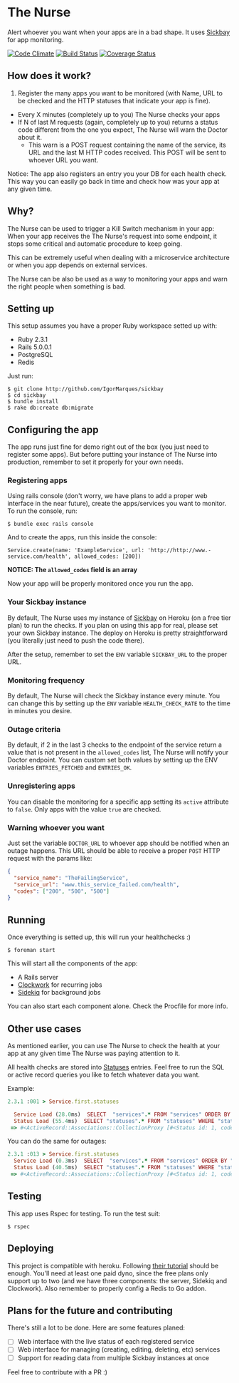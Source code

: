 # The Nurse

Alert whoever you want when your apps are in a bad shape. It uses [Sickbay](https://github.com/IgorMarques/sickbay) for app monitoring.

[![Code Climate](https://codeclimate.com/github/IgorMarques/The-Nurse/badges/gpa.svg)](https://codeclimate.com/github/IgorMarques/The-Nurse)
[![Build Status](https://travis-ci.org/IgorMarques/The-Nurse.svg?branch=master)](https://travis-ci.org/IgorMarques/The-Nurse)
[![Coverage Status](https://coveralls.io/repos/github/IgorMarques/The-Nurse/badge.svg?branch=master)](https://coveralls.io/github/IgorMarques/The-Nurse?branch=master)

## How does it work?

1. Register the many apps you want to be monitored (with Name, URL to be checked and the HTTP statuses that indicate your app is fine).
- Every X minutes (completely up to you) The Nurse checks your apps
- If N of last M requests (again, completely up to you) returns a status code different from the one you expect, The Nurse will warn the Doctor about it.
  - This warn is a POST request containing the name of the service, its URL and the last M HTTP codes received. This POST will be sent to whoever URL you want.

Notice: The app also registers an entry you your DB for each health check. This way you can easily go back in time and check how was your app at any given time.

## Why?

The Nurse can be used to trigger a Kill Switch mechanism in your app: When your app receives the The Nurse's request into some endpoint, it stops some critical and automatic procedure to keep going.

This can be extremely useful when dealing with a microservice architecture or when you app depends on external services.

The Nurse can be also be used as a way to monitoring your apps and warn the right people when something is bad.

## Setting up

This setup assumes you have a proper Ruby workspace setted up with:

- Ruby 2.3.1
- Rails 5.0.0.1
- PostgreSQL
- Redis

Just run:

```
$ git clone http://github.com/IgorMarques/sickbay
$ cd sickbay
$ bundle install
$ rake db:create db:migrate
```

## Configuring the app

The app runs just fine for demo right out of the box (you just need to register some apps). But before putting your instance of The Nurse into production, remember to set it properly for your own needs.

### Registering apps

Using rails console (don't worry, we have plans to add a proper web interface in the near future), create the apps/services you want to monitor. To run the console, run:

```shell
$ bundle exec rails console
```

And to create the apps, run this inside the console:

```
Service.create(name: 'ExampleService', url: 'http://http://www.-service.com/health', allowed_codes: [200])
```

**NOTICE: The `allowed_codes` field is an array**

Now your app will be properly monitored once you run the app.

### Your Sickbay instance

By default, The Nurse uses my instance of [Sickbay](https://github.com/IgorMarques/sickbay) on Heroku (on a free tier plan) to run the checks. If you plan on using this app for real, please set your own Sickbay instance. The deploy on Heroku is pretty straightforward (you literally just need to push the code there).

After the setup, remember to set the `ENV` variable `SICKBAY_URL` to the proper URL.

### Monitoring frequency

By default, The Nurse will check the Sickbay instance every minute. You can change this by setting up the `ENV` variable `HEALTH_CHECK_RATE` to the time in minutes you desire.

### Outage criteria

By default, if 2 in the last 3 checks to the endpoint of the service return a value that is not present in the `allowed_codes` list, The Nurse will notify your Doctor endpoint. You can custom set both values by setting up the ENV variables `ENTRIES_FETCHED` and `ENTRIES_OK`.

### Unregistering apps

You can disable the monitoring for a specific app setting its `active` attribute to `false`. Only apps with the value `true` are checked.

### Warning whoever you want

Just set the variable `DOCTOR_URL` to whoever app should be notified when an outage happens. This URL should be able to receive a proper `POST` HTTP request with the params like:

```json
{
  "service_name": "TheFailingService",
  "service_url": "www.this_service_failed.com/health",
  "codes": ["200", "500", "500"]
}
```

## Running

Once everything is setted up, this will run your healthchecks :)

```shell
$ foreman start
```

This will start all the components of the app:
- A Rails server
- [Clockwork](https://github.com/Rykian/clockwork) for recurring jobs
- [Sidekiq](https://github.com/mperham/sidekiq) for background jobs

You can also start each component alone. Check the Procfile for more info.

## Other use cases

As mentioned earlier, you can use The Nurse to check the health at your app at any given time The Nurse was paying attention to it.

All health checks are stored into [Statuses](https://github.com/IgorMarques/The-Nurse/blob/master/app/models/status.rb) entries. Feel free to run the SQL or active record queries you like to fetch whatever data you want.

Example:

```ruby
2.3.1 :001 > Service.first.statuses

  Service Load (28.0ms)  SELECT  "services".* FROM "services" ORDER BY "services"."id" ASC LIMIT $1  [["LIMIT", 1]]
  Status Load (55.4ms)  SELECT "statuses".* FROM "statuses" WHERE "statuses"."service_id" = $1  [["service_id", 1]]
 => #<ActiveRecord::Associations::CollectionProxy [#<Status id: 1, code: 200, service_id: 1, created_at: "2016-11-29 19:25:31", updated_at: "2016-11-29 19:25:31">, #<Status id: 3, code: 200, service_id: 1, created_at: "2016-11-30 17:04:08", updated_at: "2016-11-30 17:04:08">, #<Status id: 6, code: 200, service_id: 1, created_at: "2016-11-30 17:04:59", updated_at: "2016-11-30 17:04:59">, #<Status id: 9, code: 200, service_id: 1, created_at: "2016-11-30 17:05:58", updated_at: "2016-11-30 17:05:58">, #<Status id: 12, code: 200, service_id: 1, created_at: "2016-11-30 17:06:59", updated_at: "2016-11-30 17:06:59">]>
```

You can do the same for outages:

```ruby
2.3.1 :013 > Service.first.statuses
  Service Load (0.3ms)  SELECT  "services".* FROM "services" ORDER BY "services"."id" ASC LIMIT $1  [["LIMIT", 1]]
  Status Load (40.5ms)  SELECT "statuses".* FROM "statuses" WHERE "statuses"."service_id" = $1  [["service_id", 1]]
 => #<ActiveRecord::Associations::CollectionProxy [#<Status id: 1, code: 200, service_id: 1, created_at: "2016-11-29 19:25:31", updated_at: "2016-11-29 19:25:31">, #<Status id: 3, code: 200, service_id: 1, created_at: "2016-11-30 17:04:08", updated_at: "2016-11-30 17:04:08">, #<Status id: 6, code: 200, service_id: 1, created_at: "2016-11-30 17:04:59", updated_at: "2016-11-30 17:04:59">, #<Status id: 9, code: 200, service_id: 1, created_at: "2016-11-30 17:05:58", updated_at: "2016-11-30 17:05:58">, #<Status id: 12, code: 200, service_id: 1, created_at: "2016-11-30 17:06:59", updated_at: "2016-11-30 17:06:59">]>
 ```

## Testing

This app uses Rspec for testing. To run the test suit:

```shell
$ rspec
```

## Deploying

This project is compatible with heroku. Following [their tutorial](https://devcenter.heroku.com/articles/getting-started-with-ruby#introduction) should be enough. You'll need at least one paid dyno, since the free plans only support up to two (and we have three components: the server, Sidekiq and Clockwork). Also remember to properly config a Redis to Go addon.

## Plans for the future and contributing

There's still a lot to be done. Here are some features planed:

- [ ] Web interface with the live status of each registered service
- [ ] Web interface for managing (creating, editing, deleting, etc) services
- [ ] Support for reading data from multiple Sickbay instances at once

Feel free to contribute with a PR :)
